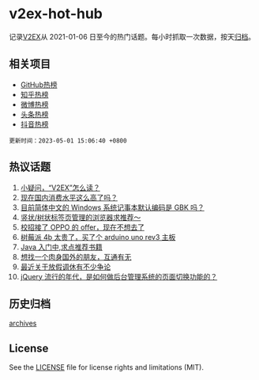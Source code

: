 # v2ex-hot-hub

 记录[V2EX](https://www.v2ex.com/)从 2021-01-06 日至今的热门话题。每小时抓取一次数据，按天[归档](archives)。
 
 ## 相关项目

- [GitHub热榜](https://github.com/snaildev/github-hot-hub)
- [知乎热榜](https://github.com/snaildev/zhihu-hot-hub)
- [微博热榜](https://github.com/snaildev/weibo-hot-hub)
- [头条热榜](https://github.com/snaildev/toutiao-hot-hub)
- [抖音热榜](https://github.com/snaildev/douyin-hot-hub)


 `更新时间：2023-05-01 15:06:40 +0800`

## 热议话题

1. [小疑问，“V2EX”怎么读？](https://www.v2ex.com/t/936639)
1. [现在国内消费水平这么高了吗？](https://www.v2ex.com/t/936713)
1. [目前简体中文的 Windows 系统记事本默认编码是 GBK 吗？](https://www.v2ex.com/t/936616)
1. [竖状/树状标签页管理的浏览器求推荐～](https://www.v2ex.com/t/936658)
1. [校招接了 OPPO 的 offer，现在不想去了](https://www.v2ex.com/t/936672)
1. [树莓派 4b 太贵了，买了个 arduino uno rev3 主板](https://www.v2ex.com/t/936614)
1. [Java 入门中,求点推荐书籍](https://www.v2ex.com/t/936604)
1. [想找一个肉身国外的朋友，互通有无](https://www.v2ex.com/t/936663)
1. [最近关于放假调休有不少争论](https://www.v2ex.com/t/936693)
1. [jQuery 流行的年代，是如何做后台管理系统的页面切换功能的？](https://www.v2ex.com/t/936685)

## 历史归档

[archives](archives)

## License

See the [LICENSE](LICENSE) file for license rights and limitations (MIT).
